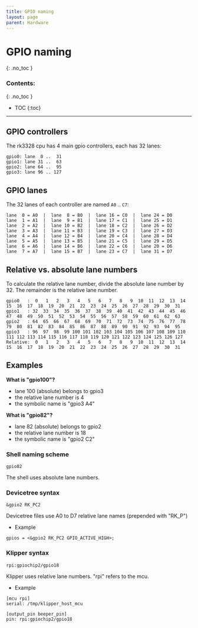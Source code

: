 ```yaml
---
title: GPIO naming
layout: page
parent: Hardware
---
```

# GPIO naming
{: .no_toc }
### Contents:
{: .no_toc }
- TOC
{:toc}
----

## GPIO controllers

The rk3328 cpu has 4 main gpio controllers, each has 32 lanes:

```
gpio0: lane  0 ..  31
gpio1: lane 31 ..  63
gpio2: lane 64 ..  95
gpio3: lane 96 .. 127
```

## GPIO lanes

The 32 lanes of each controller are named `A0` .. `C7`:

```
lane  0 = A0  |  lane  8 = B0  |  lane 16 = C0  |  lane 24 = D0
lane  1 = A1  |  lane  9 = B1  |  lane 17 = C1  |  lane 25 = D1
lane  2 = A2  |  lane 10 = B2  |  lane 18 = C2  |  lane 26 = D2
lane  3 = A3  |  lane 11 = B3  |  lane 19 = C3  |  lane 27 = D3
lane  4 = A4  |  lane 12 = B4  |  lane 20 = C4  |  lane 28 = D4
lane  5 = A5  |  lane 13 = B5  |  lane 21 = C5  |  lane 29 = D5
lane  6 = A6  |  lane 14 = B6  |  lane 22 = C6  |  lane 20 = D6
lane  7 = A7  |  lane 15 = B7  |  lane 23 = C7  |  lane 31 = D7
```

## Relative vs. absolute lane numbers

To calculate the relative lane number, divide the absolute lane number by 32. The remainder is the relative lane number.

``` 
gpio0   :  0   1   2   3   4   5   6   7   8   9  10  11  12  13  14  15  16  17  18  19  20  21  22  23  24  25  26  27  28  29  30  31
gpio1   : 32  33  34  35  36  37  38  39  40  41  42  43  44  45  46  47  48  49  50  51  52  53  54  55  56  57  58  59  60  61  62  63
gpio2   : 64  65  66  67  68  69  70  71  72  73  74  75  76  77  78  79  80  81  82  83  84  85  86  87  88  89  90  91  92  93  94  95
gpio3   : 96  97  98  99 100 101 102 103 104 105 106 107 108 109 110 111 112 113 114 115 116 117 118 119 120 121 122 123 124 125 126 127
Relative:  0   1   2   3   4   5   6   7   8   9  10  11  12  13  14  15  16  17  18  19  20  21  22  23  24  25  26  27  28  29  30  31
```

## Examples

**What is "gpio100"?**
- lane 100 (absolute) belongs to gpio3
- the relative lane number is 4
- the symbolic name is "gpio3 A4"

**What is "gpio82"?**
- lane 82 (absolute) belongs to gpio2
- the relative lane number is 18
- the symbolic name is "gpio2 C2"

### Shell naming scheme
`gpio82`

The shell uses absolute lane numbers.

### Devicetree syntax
`&gpio2 RK_PC2`

Devicetree files use A0 to D7 relative lane names (prepended with "RK_P")
  - Example
```
gpios = <&gpio2 RK_PC2 GPIO_ACTIVE_HIGH>;
```

### Klipper syntax
`rpi:gpiochip2/gpio18`

Klipper uses relative lane numbers. "rpi" refers to the mcu.
  - Example
```
[mcu rpi]
serial: /tmp/klipper_host_mcu

[output_pin beeper_pin]
pin: rpi:gpiochip2/gpio18
```

